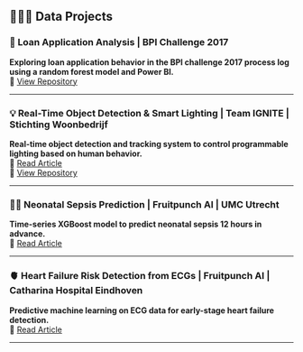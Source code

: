 ## 👩🏻‍💻 Data Projects

### 🏦 Loan Application Analysis | BPI Challenge 2017  
**Exploring loan application behavior in the BPI challenge 2017 process log using a random forest model and Power BI.**  
🔗 [View Repository](https://github.com/lauradidden/BPI-2017-Loan-Prediction)

---

### 💡 Real-Time Object Detection & Smart Lighting | Team IGNITE | Stichting Woonbedrijf
**Real-time object detection and tracking system to control programmable lighting based on human behavior.**  
📰 [Read Article](https://www.cursor.tue.nl/en/news/2024/oktober/week-2/ignite-builds-sun-for-international-students/)  
🔗 [View Repository](https://github.com/lauradidden/Interactive-Lighting-Project.git)

---

### 👶🏻 Neonatal Sepsis Prediction | Fruitpunch AI | UMC Utrecht
**Time-series XGBoost model to predict neonatal sepsis 12 hours in advance.**  
📰 [Read Article](https://medium.com/fruitpunchai/how-we-applied-ai-to-prevent-sepsis-in-preterm-babies-53ad39d8ae7d)

---

### 🫀 Heart Failure Risk Detection from ECGs | Fruitpunch AI | Catharina Hospital Eindhoven
**Predictive machine learning on ECG data for early-stage heart failure detection.**  
📰 [Read Article](https://www.fruitpunch.ai/blog/can-ai-detect-heart-failure-from-electrocardiograms)

---
